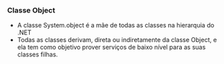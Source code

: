 ### Classe Object
- A classe System.object é a mãe de todas as classes na hierarquia do .NET
- Todas as classes derivam, direta ou indiretamente da classe Object, e ela tem como objetivo
prover serviços de baixo nível para as suas classes filhas.